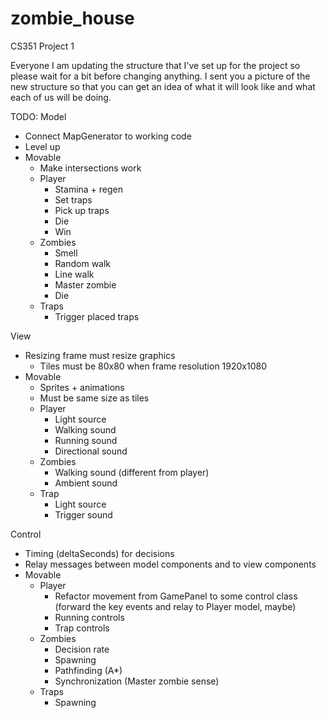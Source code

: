 # zombie_house
CS351 Project 1

Everyone I am updating the structure that I've set up for the project so please wait for a  bit before changing anything. I sent you a picture of the new structure so that you can get an idea of what it will look like and what each of us will be doing.

TODO:
Model
- Connect MapGenerator to working code
- Level up
- Movable
  - Make intersections work
  - Player
    - Stamina + regen
    - Set traps
    - Pick up traps
    - Die
    - Win
  - Zombies
    - Smell
    - Random walk
    - Line walk
    - Master zombie
    - Die
  - Traps
    - Trigger placed traps

View
- Resizing frame must resize graphics
  - Tiles must be 80x80 when frame resolution 1920x1080
- Movable
  - Sprites + animations
  - Must be same size as tiles
  - Player
    - Light source
    - Walking sound
    - Running sound
    - Directional sound
  - Zombies
    - Walking sound (different from player)
    - Ambient sound
  - Trap
    - Light source
    - Trigger sound


Control
- Timing (deltaSeconds) for decisions
- Relay messages between model components and to view components
- Movable
  - Player
    - Refactor movement from GamePanel to some control class (forward the key events and relay to Player model, maybe)
    - Running controls
    - Trap controls
  - Zombies
    - Decision rate
    - Spawning
    - Pathfinding (A*)
    - Synchronization (Master zombie sense)
  - Traps
    - Spawning
